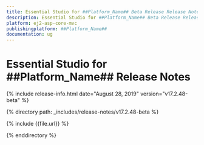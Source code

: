 ```yaml
---
title: Essential Studio for ##Platform_Name## Beta Release Release Notes  
description: Essential Studio for ##Platform_Name## Beta Release Release Notes  
platform: ej2-asp-core-mvc
publishingplatform: ##Platform_Name##
documentation: ug
---
```


# Essential Studio for  ##Platform_Name##  Release Notes  

{% include release-info.html date="August 28, 2019"   version="v17.2.48-beta"  %} 

{% directory path: _includes/release-notes/v17.2.48-beta %}

{% include {{file.url}} %}

{% enddirectory %}
